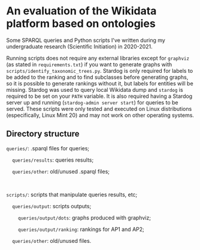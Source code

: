 # An evaluation of the Wikidata platform based on ontologies
Some SPARQL queries and Python scripts I've written during my undergraduate research (Scientific Initiation) in 2020-2021.

Running scripts does not require any external libraries except for `graphviz` (as stated in `requirements.txt`) if you want to generate graphs with `scripts/identify_taxonomic_trees.py`.
Stardog is only required for labels to be added to the ranking and to find subclasses before generating graphs, so it is possible to generate rankings without it, but labels for entities will be missing. Stardog was used to query local Wikidata dump and `stardog` is required to be set on your `PATH` variable. It is also required having a Stardog server up and running (`stardog-admin server start`) for queries to be served. These scripts were only tested and executed on Linux distributions (especifically, Linux Mint 20) and may not work on other operating systems.

## Directory structure

`queries/`: .sparql files for queries;

&nbsp;&nbsp;&nbsp;&nbsp;`queries/results`: queries results;

&nbsp;&nbsp;&nbsp;&nbsp;`queries/other`: old/unused .sparql files;

<br/>

`scripts/`: scripts that manipulate queries results, etc;

&nbsp;&nbsp;&nbsp;&nbsp;`queries/output`: scripts outputs;

&nbsp;&nbsp;&nbsp;&nbsp;&nbsp;&nbsp;&nbsp;&nbsp;`queries/output/dots`: graphs produced with graphviz;

&nbsp;&nbsp;&nbsp;&nbsp;&nbsp;&nbsp;&nbsp;&nbsp;`queries/output/ranking`: rankings for AP1 and AP2;

&nbsp;&nbsp;&nbsp;&nbsp;`queries/other`: old/unused files.

